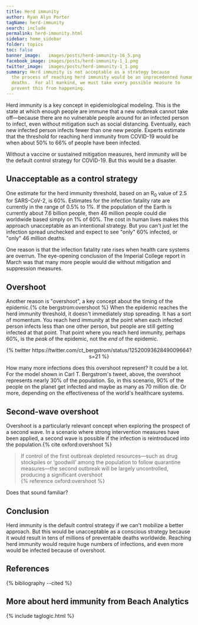 ```yaml
---
title: Herd immunity
author: Ryan Alyn Porter
tagName: herd-immunity
search: include
permalink: herd-immunity.html
sidebar: home_sidebar
folder: topics
toc: false
banner_image:   images/posts/herd-immunity-16_5.png
facebook_image: images/posts/herd-immunity-1_1.png
twitter_image:  images/posts/herd-immunity-1_1.png
summary: Herd immunity is not acceptable as a strategy because
  the process of reaching herd immunity would be an unprecedented humanitarian disaster, leading to tens of millions of preventable
  deaths.  For all mankind, we must take every possible measure to
  prevent this from happening.
---
```


Herd immunity is a key concept in epidemiological modeling. This is the state at
which enough people are immune that a new outbreak cannot take off—because there
are no vulnerable people around for an infected person to infect, even without
mitigation such as social distancing.  Eventually, each new infected person
infects fewer than one new people.  Experts estimate that the threshold for
reaching herd immunity from COVID-19 would be when about 50% to 66% of people
have been infected.

Without a vaccine or sustained mitigation measures, herd immunity will be the
default control strategy for COVID-19.  But this would be a disaster.

## Unacceptable as a control strategy

One estimate for the herd immunity threshold, based on an R<sub>0</sub> value of
2.5 for SARS-CoV-2, is 60%.  Estimates for the infection fatality rate are
currently in the range of 0.5% to 1%.  If the population of the Earth is
currently about 7.6 billion people, then 46 million people could die worldwide
based simply on 1% of 60%. The cost in human lives makes this approach
unacceptable as an intentional strategy.  But you can't just let the infection
spread unchecked and expect to see "only" 60% infected, or "only" 46 million
deaths.

One reason is that the infection fatality rate rises when health care systems
are overrun.  The eye-opening conclusion of the Imperial College report in March
was that many more people would die without mitigation and suppression measures.

## Overshoot

Another reason is "overshoot", a key concept about the timing of the epidemic.{% cite bergstrom:overshoot %}
When the epidemic reaches the herd immunity threshold, it doesn't immediately
stop spreading.  It has a sort of momentum.  You reach herd immunity at the
point when each infected person infects less than one other person, but people
are still getting infected at that point.  That point where you reach herd
immunity, perhaps 60%, is the _peak_ of the epidemic, not the _end_ of the
epidemic.

<center>
{% twitter https://twitter.com/ct_bergstrom/status/1252009362849009664?s=21 %}
</center>

How many more infections does this overshoot represent?  It could be a lot. For
the model shown in Carl T. Bergstrom's tweet, above, the overshoot represents
nearly 30% of the population.  So, in this scenario, 90% of the people on the
planet get infected and maybe as many as 70 million die.  Or more, depending on
the effectiveness of the world's healthcare systems.

## Second-wave overshoot

Overshoot is a particularly relevant concept when exploring the prospect of a
second wave.  In a scenario where strong intervention measures have been
applied, a second wave is possible if the infection is reintroduced into the
population.{% cite oxford:overshoot %}

<blockquote class="blockquote">
If control of the first outbreak depleted resources—such as drug stockpiles or
‘goodwill’ among the population to follow quarantine measures—the second
outbreak will be largely uncontrolled, producing a significant overshoot
<footer>{% reference oxford:overshoot %}</footer>
</blockquote>

Does that sound familiar?

## Conclusion

Herd immunity is the default control strategy if we can't mobilize a better
approach. But this would be unacceptable as a conscious strategy because it
would result in tens of millions of preventable deaths worldwide.  Reaching herd
immunity would require huge numbers of infections, and even more would be
infected because of overshoot.

## References

{% bibliography --cited %}

## More about herd immunity from Beach Analytics

{% include taglogic.html %}
